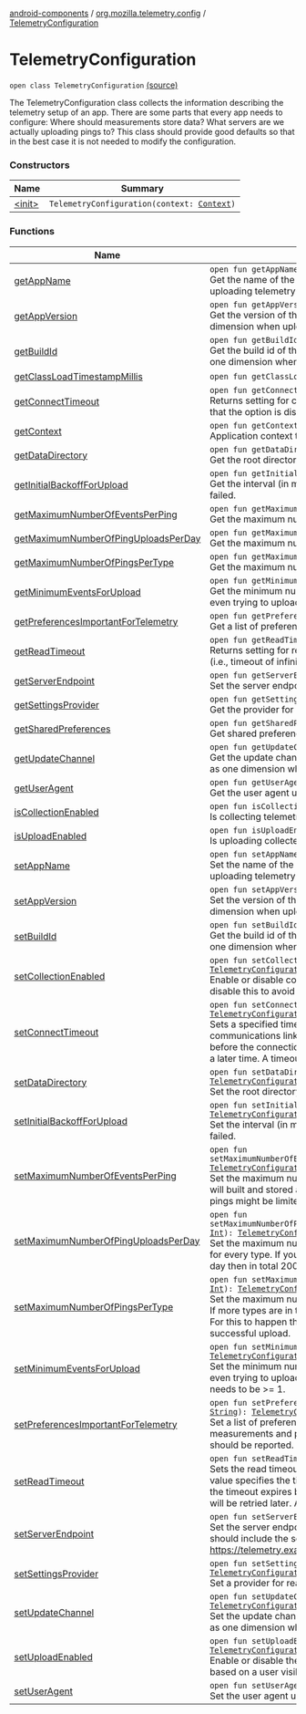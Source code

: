 [android-components](../../index.md) / [org.mozilla.telemetry.config](../index.md) / [TelemetryConfiguration](./index.md)

# TelemetryConfiguration

`open class TelemetryConfiguration` [(source)](https://github.com/mozilla-mobile/android-components/blob/master/components/service/telemetry/src/main/java/org/mozilla/telemetry/config/TelemetryConfiguration.java#L25)

The TelemetryConfiguration class collects the information describing the telemetry setup of an app. There are some parts that every app needs to configure: Where should measurements store data? What servers are we actually uploading pings to? This class should provide good defaults so that in the best case it is not needed to modify the configuration.

### Constructors

| Name | Summary |
|---|---|
| [&lt;init&gt;](-init-.md) | `TelemetryConfiguration(context: `[`Context`](https://developer.android.com/reference/android/content/Context.html)`)` |

### Functions

| Name | Summary |
|---|---|
| [getAppName](get-app-name.md) | `open fun getAppName(): `[`String`](https://kotlinlang.org/api/latest/jvm/stdlib/kotlin/-string/index.html)<br>Get the name of the app. This value is used as one dimension when uploading telemetry to the HTTP Edge server. |
| [getAppVersion](get-app-version.md) | `open fun getAppVersion(): `[`String`](https://kotlinlang.org/api/latest/jvm/stdlib/kotlin/-string/index.html)<br>Get the version of the app (e.g. 45.0.1). This value is used as one dimension when uploading telemetry to the HTTP Edge server. |
| [getBuildId](get-build-id.md) | `open fun getBuildId(): `[`String`](https://kotlinlang.org/api/latest/jvm/stdlib/kotlin/-string/index.html)<br>Get the build id of the app (e.g. 20150125030202). This value is used as one dimension when uploading telemetry to the HTTP Edge server. |
| [getClassLoadTimestampMillis](get-class-load-timestamp-millis.md) | `open fun getClassLoadTimestampMillis(): `[`Long`](https://kotlinlang.org/api/latest/jvm/stdlib/kotlin/-long/index.html) |
| [getConnectTimeout](get-connect-timeout.md) | `open fun getConnectTimeout(): `[`Int`](https://kotlinlang.org/api/latest/jvm/stdlib/kotlin/-int/index.html)<br>Returns setting for connect timeout (milliseconds). A value of 0 implies that the option is disabled (i.e., timeout of infinity). |
| [getContext](get-context.md) | `open fun getContext(): `[`Context`](https://developer.android.com/reference/android/content/Context.html)<br>Application context this library is running in. |
| [getDataDirectory](get-data-directory.md) | `open fun getDataDirectory(): `[`File`](https://developer.android.com/reference/java/io/File.html)<br>Get the root directory where telemetry components should store data. |
| [getInitialBackoffForUpload](get-initial-backoff-for-upload.md) | `open fun getInitialBackoffForUpload(): `[`Long`](https://kotlinlang.org/api/latest/jvm/stdlib/kotlin/-long/index.html)<br>Get the interval (in milliseconds) to wait initially after a ping upload has failed. |
| [getMaximumNumberOfEventsPerPing](get-maximum-number-of-events-per-ping.md) | `open fun getMaximumNumberOfEventsPerPing(): `[`Int`](https://kotlinlang.org/api/latest/jvm/stdlib/kotlin/-int/index.html)<br>Get the maximum number of events per ping. |
| [getMaximumNumberOfPingUploadsPerDay](get-maximum-number-of-ping-uploads-per-day.md) | `open fun getMaximumNumberOfPingUploadsPerDay(): `[`Int`](https://kotlinlang.org/api/latest/jvm/stdlib/kotlin/-int/index.html)<br>Get the maximum number of pings that should be uploaded per day. |
| [getMaximumNumberOfPingsPerType](get-maximum-number-of-pings-per-type.md) | `open fun getMaximumNumberOfPingsPerType(): `[`Int`](https://kotlinlang.org/api/latest/jvm/stdlib/kotlin/-int/index.html)<br>Get the maximum number of pings that will be stored (for upload). |
| [getMinimumEventsForUpload](get-minimum-events-for-upload.md) | `open fun getMinimumEventsForUpload(): `[`Int`](https://kotlinlang.org/api/latest/jvm/stdlib/kotlin/-int/index.html)<br>Get the minimum number of telemetry events that need to be fired before even trying to upload an event ping. |
| [getPreferencesImportantForTelemetry](get-preferences-important-for-telemetry.md) | `open fun getPreferencesImportantForTelemetry(): `[`MutableSet`](https://kotlinlang.org/api/latest/jvm/stdlib/kotlin.collections/-mutable-set/index.html)`<`[`String`](https://kotlinlang.org/api/latest/jvm/stdlib/kotlin/-string/index.html)`>`<br>Get a list of preference keys that are important for telemetry. |
| [getReadTimeout](get-read-timeout.md) | `open fun getReadTimeout(): `[`Int`](https://kotlinlang.org/api/latest/jvm/stdlib/kotlin/-int/index.html)<br>Returns setting for read timeout. 0 return implies that the option is disabled (i.e., timeout of infinity). |
| [getServerEndpoint](get-server-endpoint.md) | `open fun getServerEndpoint(): `[`String`](https://kotlinlang.org/api/latest/jvm/stdlib/kotlin/-string/index.html)<br>Set the server endpoint to upload telemetry pings to. |
| [getSettingsProvider](get-settings-provider.md) | `open fun getSettingsProvider(): `[`SettingsProvider`](../../org.mozilla.telemetry.measurement/-settings-measurement/-settings-provider/index.md)<br>Get the provider for reading app settings. |
| [getSharedPreferences](get-shared-preferences.md) | `open fun getSharedPreferences(): `[`SharedPreferences`](https://developer.android.com/reference/android/content/SharedPreferences.html)<br>Get shared preference for storing telemetry related data. |
| [getUpdateChannel](get-update-channel.md) | `open fun getUpdateChannel(): `[`String`](https://kotlinlang.org/api/latest/jvm/stdlib/kotlin/-string/index.html)<br>Get the update channel of the app (e.g. beta, release). This value is used as one dimension when uploading telemetry to the HTTP Edge server. |
| [getUserAgent](get-user-agent.md) | `open fun getUserAgent(): `[`String`](https://kotlinlang.org/api/latest/jvm/stdlib/kotlin/-string/index.html)<br>Get the user agent used when communicating with the telemetry endpoint. |
| [isCollectionEnabled](is-collection-enabled.md) | `open fun isCollectionEnabled(): `[`Boolean`](https://kotlinlang.org/api/latest/jvm/stdlib/kotlin/-boolean/index.html)<br>Is collecting telemetry data enabled? |
| [isUploadEnabled](is-upload-enabled.md) | `open fun isUploadEnabled(): `[`Boolean`](https://kotlinlang.org/api/latest/jvm/stdlib/kotlin/-boolean/index.html)<br>Is uploading collected telemetry data enable? |
| [setAppName](set-app-name.md) | `open fun setAppName(appName: `[`String`](https://kotlinlang.org/api/latest/jvm/stdlib/kotlin/-string/index.html)`): `[`TelemetryConfiguration`](./index.md)<br>Set the name of the app. This value is used as one dimension when uploading telemetry to the HTTP Edge server. |
| [setAppVersion](set-app-version.md) | `open fun setAppVersion(appVersion: `[`String`](https://kotlinlang.org/api/latest/jvm/stdlib/kotlin/-string/index.html)`): `[`TelemetryConfiguration`](./index.md)<br>Set the version of the app (e.g. 45.0.1). This value is used as one dimension when uploading telemetry to the HTTP Edge server. |
| [setBuildId](set-build-id.md) | `open fun setBuildId(buildId: `[`String`](https://kotlinlang.org/api/latest/jvm/stdlib/kotlin/-string/index.html)`): `[`TelemetryConfiguration`](./index.md)<br>Get the build id of the app (e.g. 20150125030202). This value is used as one dimension when uploading telemetry to the HTTP Edge server. |
| [setCollectionEnabled](set-collection-enabled.md) | `open fun setCollectionEnabled(collectionEnabled: `[`Boolean`](https://kotlinlang.org/api/latest/jvm/stdlib/kotlin/-boolean/index.html)`): `[`TelemetryConfiguration`](./index.md)<br>Enable or disable collection of telemetry data. Local dev builds should disable this to avoid collecting and sending any data. |
| [setConnectTimeout](set-connect-timeout.md) | `open fun setConnectTimeout(connectTimeout: `[`Int`](https://kotlinlang.org/api/latest/jvm/stdlib/kotlin/-int/index.html)`): `[`TelemetryConfiguration`](./index.md)<br>Sets a specified timeout value, in milliseconds, to be used when opening a communications link to the telemetry endpoint. If the timeout expires before the connection can be established, the ping upload will be retried at a later time. A timeout of zero is interpreted as an infinite timeout. |
| [setDataDirectory](set-data-directory.md) | `open fun setDataDirectory(dataDirectory: `[`File`](https://developer.android.com/reference/java/io/File.html)`): `[`TelemetryConfiguration`](./index.md)<br>Set the root directory where telemetry components should store data. |
| [setInitialBackoffForUpload](set-initial-backoff-for-upload.md) | `open fun setInitialBackoffForUpload(initialBackoffForUpload: `[`Long`](https://kotlinlang.org/api/latest/jvm/stdlib/kotlin/-long/index.html)`): `[`TelemetryConfiguration`](./index.md)<br>Set the interval (in milliseconds) to wait initially after a ping upload has failed. |
| [setMaximumNumberOfEventsPerPing](set-maximum-number-of-events-per-ping.md) | `open fun setMaximumNumberOfEventsPerPing(maximumNumberOfEventsPerPing: `[`Int`](https://kotlinlang.org/api/latest/jvm/stdlib/kotlin/-int/index.html)`): `[`TelemetryConfiguration`](./index.md)<br>Set the maximum number of events per ping. If this limit is reached a ping will built and stored automatically. The number of stored and uploaded pings might be limited too. |
| [setMaximumNumberOfPingUploadsPerDay](set-maximum-number-of-ping-uploads-per-day.md) | `open fun setMaximumNumberOfPingUploadsPerDay(maximumNumberOfPingUploadsPerDay: `[`Int`](https://kotlinlang.org/api/latest/jvm/stdlib/kotlin/-int/index.html)`): `[`TelemetryConfiguration`](./index.md)<br>Set the maximum number of pings uploaded per day. This limit is enforced for every type. If you have 2 ping types and set a limit of 100 pings per day then in total 200 pings per day could be uploaded. |
| [setMaximumNumberOfPingsPerType](set-maximum-number-of-pings-per-type.md) | `open fun setMaximumNumberOfPingsPerType(maximumNumberOfPingsPerType: `[`Int`](https://kotlinlang.org/api/latest/jvm/stdlib/kotlin/-int/index.html)`): `[`TelemetryConfiguration`](./index.md)<br>Set the maximum number of pings that will be stored for a given ping type. If more types are in the local store then pings will be removed (oldest first). For this to happen the maximum needs to be reached without any successful upload. |
| [setMinimumEventsForUpload](set-minimum-events-for-upload.md) | `open fun setMinimumEventsForUpload(minimumEventsForUpload: `[`Int`](https://kotlinlang.org/api/latest/jvm/stdlib/kotlin/-int/index.html)`): `[`TelemetryConfiguration`](./index.md)<br>Set the minimum number of telemetry events that need to be fired before even trying to upload an event ping. The default value is 3. The minimum needs to be &gt;= 1. |
| [setPreferencesImportantForTelemetry](set-preferences-important-for-telemetry.md) | `open fun setPreferencesImportantForTelemetry(vararg preferences: `[`String`](https://kotlinlang.org/api/latest/jvm/stdlib/kotlin/-string/index.html)`): `[`TelemetryConfiguration`](./index.md)<br>Set a list of preference keys that are important for telemetry. Some measurements and pings might use this to determine what preferences should be reported. |
| [setReadTimeout](set-read-timeout.md) | `open fun setReadTimeout(readTimeout: `[`Int`](https://kotlinlang.org/api/latest/jvm/stdlib/kotlin/-int/index.html)`): `[`TelemetryConfiguration`](./index.md)<br>Sets the read timeout to a specified timeout, in milliseconds. A non-zero value specifies the timeout when reading from the telemetry endpoint. If the timeout expires before there is data available for read, the ping upload will be retried later. A timeout of zero is interpreted as an infinite timeout. |
| [setServerEndpoint](set-server-endpoint.md) | `open fun setServerEndpoint(endpoint: `[`String`](https://kotlinlang.org/api/latest/jvm/stdlib/kotlin/-string/index.html)`): `[`TelemetryConfiguration`](./index.md)<br>Set the server endpoint to upload telemetry pings to. And endpoint value should include the schema and no trailing slash, e.g.: https://telemetry.example.org |
| [setSettingsProvider](set-settings-provider.md) | `open fun setSettingsProvider(settingsProvider: `[`SettingsProvider`](../../org.mozilla.telemetry.measurement/-settings-measurement/-settings-provider/index.md)`): `[`TelemetryConfiguration`](./index.md)<br>Set a provider for reading app settings. |
| [setUpdateChannel](set-update-channel.md) | `open fun setUpdateChannel(updateChannel: `[`String`](https://kotlinlang.org/api/latest/jvm/stdlib/kotlin/-string/index.html)`): `[`TelemetryConfiguration`](./index.md)<br>Set the update channel of the app (e.g. beta, release). This value is used as one dimension when uploading telemetry to the HTTP Edge server. |
| [setUploadEnabled](set-upload-enabled.md) | `open fun setUploadEnabled(uploadEnabled: `[`Boolean`](https://kotlinlang.org/api/latest/jvm/stdlib/kotlin/-boolean/index.html)`): `[`TelemetryConfiguration`](./index.md)<br>Enable or disable the upload of collected telemetry data. This is usually set based on a user visible preference. |
| [setUserAgent](set-user-agent.md) | `open fun setUserAgent(userAgent: `[`String`](https://kotlinlang.org/api/latest/jvm/stdlib/kotlin/-string/index.html)`): `[`TelemetryConfiguration`](./index.md)<br>Set the user agent used when communicating with the telemetry endpoint. |
